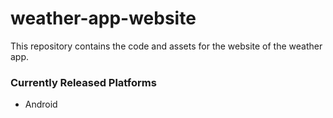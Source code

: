 # weather-app-website
This repository contains the code and assets for the website of the weather app.

### Currently Released Platforms
- Android
